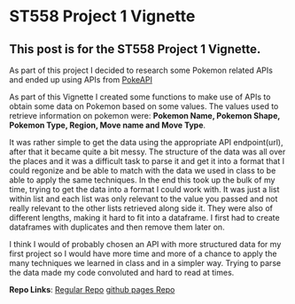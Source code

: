 # ST558 Project 1 Vignette

## This post is for the ST558 Project 1 Vignette.

As part of this project I decided to research some Pokemon related APIs and ended up using APIs
from [PokeAPI](https://pokeapi.co/docs/v2#pokemon)

As part of this Vignette I created some functions to make use of APIs to obtain some data on Pokemon based on some values.
The values used to retrieve information on pokemon were: __Pokemon Name, Pokemon Shape, Pokemon Type, Region, Move name and Move Type__.

It was rather simple to get the data using the appropriate API endpoint(url), after that it became quite a bit messy. The structure of the
data was all over the places and it was a difficult task to parse it and get it into a format that I could regonize and be able to match with the
data we used in class to be able to apply the same techniques. In the end this took up the bulk of my time, trying to get the data into a format
I could work with. It was just a list within list and each list was only relevant to the value you passed and not really relevant to the other 
lists retrieved along side it. They were also of different lengths, making it hard to fit into a dataframe. I first had to create dataframes
with duplicates and then remove them later on.

I think I would of probably chosen an API with more structured data for my first project so I would have more time and more of a chance
to apply the many techniques we learned in class and in a simpler way. Trying to parse the data made my code convoluted and hard to read
at times.

__Repo Links__:
[Regular Repo](https://github.com/jovannicatalan/jovannicatalan.github.io)
[github pages Repo](https://jovannicatalan.github.io/)


